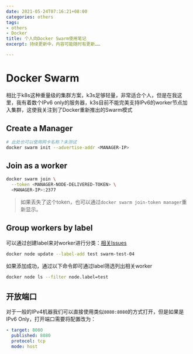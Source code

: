 ```yaml
---
date: 2021-05-24T07:16:21+08:00
categories: others
tags:
- others
- Docker
title: 个人向Docker Swarm使用笔记
excerpt: 持续更新中，内容可能随时有更新……

---
```

# Docker Swarm

相比于k8s这种重量级的集群方案，k3s足够轻量，非常适合个人，但是在我这里，我有着数个IPv6 only的服务器，k3s目前不能完美支持IPv6的worker节点加入集群，这使我关注到了Docker重新推出的Swarm模式

## Create a Manager

```bash
# 此处也可以使用网卡名称？未测试
docker swarm init --advertise-addr <MANAGER-IP>
```

## Join as a worker

```bash
docker swarm join \
  --token <MANAGER-NODE-DELIVERED-TOKEN> \
  <MANAGER-IP>:2377
```

> 如果丢失了这个token，也可以通过`docker swarm join-token manager`重新显示。

## Group workers by label

可以通过创建label来对worker进行分类：[相关Issues](https://github.com/moby/moby/issues/27231#issuecomment-767696365)

```bash
docker node update --label-add test swarm-test-04
```

如果添加成功，通过以下命令即可通过label筛选列出相关worker

```bash
docker node ls --filter node.label=test
```

## 开放端口

对于一般的IPv4机器我们可以直接使用类似`8080:8080`的方式打开，但是如果是IPv6 Only，打开端口需要将配置改为：

```yaml
- target: 8080
  published: 8080
  protocol: tcp
  mode: host
```
